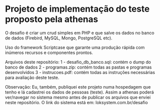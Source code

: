 # Projeto de implementação do teste proposto pela athenas
O desafio é criar um crud simples em PHP e que salve os dados no banco de dados (Firebird, MySQL, Mongo, PostgreSQL etc).

Uso do framework Scriptcase que garante uma produção rápida com inúmeros recursos e componentes prontos. 

Arquivos deste repositório:
1 - desafio_db_banco.sql: contém o dump do banco de dados
2 - programas.zip: contém todas as pastas e programas desenvolvidos
3 - instrucoes.pdf: contém todas as instruções necessárias para avaliação deste teste.

Observação: Eu, também, publiquei este projeto numa hospedagem que tenho e lá cadastrei os dados de pessoas (teste). Assim a athenas poderá ver/navegar no sistema mesmo antes de publicar os arquivos que enviei neste repositório.
O link do sistema está em: loksystem.com.br/desafio
